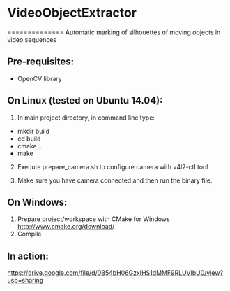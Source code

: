 # VideoObjectExtractor
==============
Automatic marking of silhouettes of moving objects in video sequences

Pre-requisites:
--------------
- OpenCV library

On Linux (tested on Ubuntu 14.04):
--------------
1. In main project directory, in command line type:
 - mkdir build
 - cd build
 - cmake ..
 - make

2. Execute prepare_camera.sh to configure camera with v4l2-ctl tool

3. Make sure you have camera connected and then run the binary file.

On Windows:
--------------
1. Prepare project/workspace with CMake for Windows http://www.cmake.org/download/
2. Compile

In action:
--------------
https://drive.google.com/file/d/0B54bH06GzxIHS1dMMF9RLUVlbU0/view?usp=sharing
